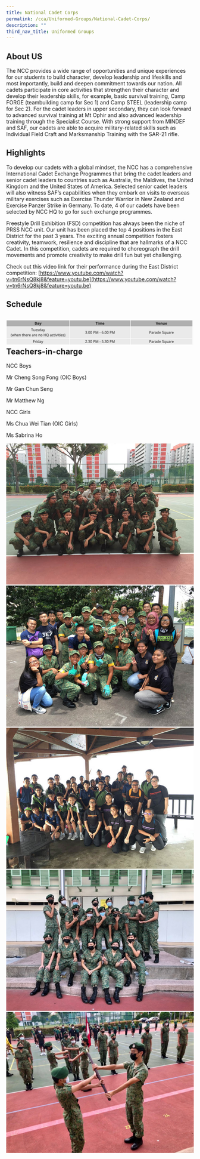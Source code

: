 ```yaml
---
title: National Cadet Corps
permalink: /cca/Uniformed-Groups/National-Cadet-Corps/
description: ""
third_nav_title: Uniformed Groups
---
```

About US
--------

The NCC provides a wide range of opportunities and unique experiences for our students to build character, develop leadership and lifeskills and most importantly, build and deepen commitment towards our nation. All cadets participate in core activities that strengthen their character and develop their leadership skills, for example, basic survival training, Camp FORGE (teambuilding camp for Sec 1) and Camp STEEL (leadership camp for Sec 2). For the cadet leaders in upper secondary, they can look forward to advanced survival training at Mt Ophir and also advanced leadership training through the Specialist Course. With strong support from MINDEF and SAF, our cadets are able to acquire military-related skills such as Individual Field Craft and Marksmanship Training with the SAR-21 rifle.

Highlights
----------

To develop our cadets with a global mindset, the NCC has a comprehensive International Cadet Exchange Programmes that bring the cadet leaders and senior cadet leaders to countries such as Australia, the Maldives, the United Kingdom and the United States of America. Selected senior cadet leaders will also witness SAF’s capabilities when they embark on visits to overseas military exercises such as Exercise Thunder Warrior in New Zealand and Exercise Panzer Strike in Germany. To date, 4 of our cadets have been selected by NCC HQ to go for such exchange programmes.

  

Freestyle Drill Exhibition (FSD) competition has always been the niche of PRSS NCC unit. Our unit has been placed the top 4 positions in the East District for the past 3 years. The exciting annual competition fosters creativity, teamwork, resilience and discipline that are hallmarks of a NCC Cadet. In this competition, cadets are required to choreograph the drill movements and promote creativity to make drill fun but yet challenging.

  

Check out this video link for their performance during the East District competition: [https://www.youtube.com/watch?v=tn6rNsQ8kj8&feature=youtu.be](https://www.youtube.com/watch?v=tn6rNsQ8kj8&feature=youtu.be)

Schedule
--------
![](/images/ncc.png)
Teachers-in-charge
------------------

NCC Boys

Mr Cheng Song Fong (OIC Boys)

Mr Gan Chun Seng

Mr Matthew Ng

  

NCC Girls

Ms Chua Wei Tian (OIC Girls)  

Ms Sabrina Ho

![](/images/image4_edited.jpeg)
![](/images/Freestyle-drill-competition_edited.jpeg)
![](/images/image2_edited.jpeg)
![](/images/NCC%20Boys%20and%20Girls%20Cadet%20Leaders%202021.jpeg)
![](/images/POP%20parade%20NCC.jpeg)